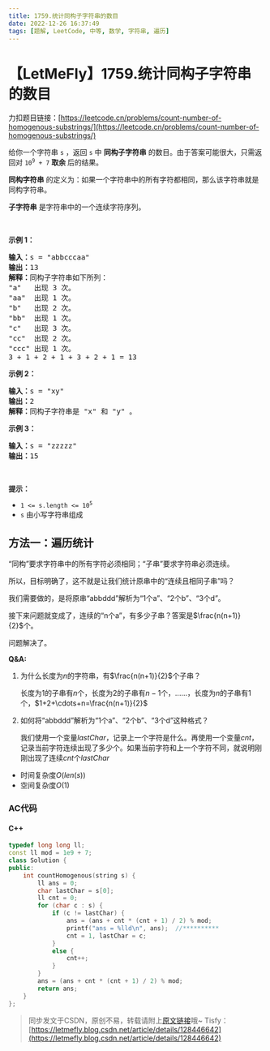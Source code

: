 ```yaml
---
title: 1759.统计同构子字符串的数目
date: 2022-12-26 16:37:49
tags: [题解, LeetCode, 中等, 数学, 字符串, 遍历]
---
```


# 【LetMeFly】1759.统计同构子字符串的数目

力扣题目链接：[https://leetcode.cn/problems/count-number-of-homogenous-substrings/](https://leetcode.cn/problems/count-number-of-homogenous-substrings/)

<p>给你一个字符串 <code>s</code> ，返回<em> </em><code>s</code><em> </em>中 <strong>同构子字符串</strong> 的数目。由于答案可能很大，只需返回对 <code>10<sup>9</sup> + 7</code> <strong>取余 </strong>后的结果。</p>

<p><strong>同构字符串</strong> 的定义为：如果一个字符串中的所有字符都相同，那么该字符串就是同构字符串。</p>

<p><strong>子字符串</strong> 是字符串中的一个连续字符序列。</p>

<p> </p>

<p><strong>示例 1：</strong></p>

<pre><strong>输入：</strong>s = "abbcccaa"
<strong>输出：</strong>13
<strong>解释：</strong>同构子字符串如下所列：
"a"   出现 3 次。
"aa"  出现 1 次。
"b"   出现 2 次。
"bb"  出现 1 次。
"c"   出现 3 次。
"cc"  出现 2 次。
"ccc" 出现 1 次。
3 + 1 + 2 + 1 + 3 + 2 + 1 = 13</pre>

<p><strong>示例 2：</strong></p>

<pre><strong>输入：</strong>s = "xy"
<strong>输出：</strong>2
<strong>解释：</strong>同构子字符串是 "x" 和 "y" 。</pre>

<p><strong>示例 3：</strong></p>

<pre><strong>输入：</strong>s = "zzzzz"
<strong>输出：</strong>15
</pre>

<p> </p>

<p><strong>提示：</strong></p>

<ul>
	<li><code>1 &lt;= s.length &lt;= 10<sup>5</sup></code></li>
	<li><code>s</code> 由小写字符串组成</li>
</ul>


    
## 方法一：遍历统计

“同构”要求字符串中的所有字符必须相同；“子串”要求字符串必须连续。

所以，目标明确了，这不就是让我们统计原串中的“连续且相同子串”吗？

我们需要做的，是将原串“abbddd”解析为“1个a”、“2个b”、“3个d”。

接下来问题就变成了，连续的“n个a”，有多少子串？答案是$\frac{n(n+1)}{2}$个。

问题解决了。

**Q&A:**

1. 为什么长度为$n$的字符串，有$\frac{n(n+1)}{2}$个子串？

   长度为$1$的子串有$n$个，长度为$2$的子串有$n-1$个，......，长度为$n$的子串有$1$个，$1+2+\cdots+n=\frac{n(n+1)}{2}$

2. 如何将“abbddd”解析为“1个a”、“2个b”、“3个d”这种格式？

   我们使用一个变量$lastChar$，记录上一个字符是什么。再使用一个变量$cnt$，记录当前字符连续出现了多少个。如果当前字符和上一个字符不同，就说明刚刚出现了连续$cnt$个$lastChar$

+ 时间复杂度$O(len(s))$
+ 空间复杂度$O(1)$

### AC代码

#### C++

```cpp
typedef long long ll;
const ll mod = 1e9 + 7;
class Solution {
public:
    int countHomogenous(string s) {
        ll ans = 0;
        char lastChar = s[0];
        ll cnt = 0;
        for (char c : s) {
            if (c != lastChar) {
                ans = (ans + cnt * (cnt + 1) / 2) % mod;
                printf("ans = %lld\n", ans);  //**********
                cnt = 1, lastChar = c;
            }
            else {
                cnt++;
            }
        }
        ans = (ans + cnt * (cnt + 1) / 2) % mod;
        return ans;
    }
};
```

> 同步发文于CSDN，原创不易，转载请附上[原文链接](https://blog.letmefly.xyz/2022/12/26/LeetCode%201759.%E7%BB%9F%E8%AE%A1%E5%90%8C%E6%9E%84%E5%AD%90%E5%AD%97%E7%AC%A6%E4%B8%B2%E7%9A%84%E6%95%B0%E7%9B%AE/)哦~
> Tisfy：[https://letmefly.blog.csdn.net/article/details/128446642](https://letmefly.blog.csdn.net/article/details/128446642)
